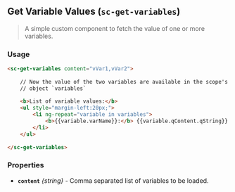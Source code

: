 ## Get Variable Values (`sc-get-variables`)

> A simple custom component to fetch the value of one or more variables.

### Usage

```html
<sc-get-variables content="vVar1,vVar2">
	
	// Now the value of the two variables are available in the scope's 
	// object `variables`
	
	<b>List of variable values:</b>
    <ul style="margin-left:20px;">
        <li ng-repeat="variable in variables">
            <b>{{variable.varName}}:</b> {{variable.qContent.qString}}
        </li>
    </ul>
	
</sc-get-variables>
```

### Properties

- **`content`** *{string}* - Comma separated list of variables to be loaded.
